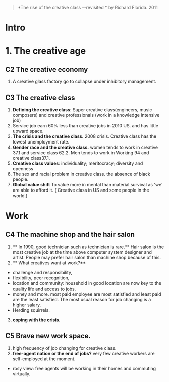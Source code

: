 > *The rise of the creative class --revisited *  by Richard Florida. 2011

# Intro

# 1. The creative age
## C2 The creative economy
1.  A creative glass factory go to collapse under inhibitory management.
## C3 The creative class
1. **Defining the creative class**: Super creative class(engineers, music composers) and creative professionals (work in a knowledge intensive job)
2. Service job earn 60% less than creative jobs in 2010 US. and has little upward space.
3. **The crisis and the creative class.** 2008  crisis. Creative class has the lowest unemployment rate.
4. **Gender race and the creative class.** women tends to work in creative 37.1 and service class 62.2. Men tends to work in Working 94 and creative class37.1.
5. **Creative class values**: individuality; meritocracy; diversity and openness
6. The sex and racial problem in creative class. the absence of black people.
7. **Global value shift** To value more in mental than material survival as 'we' are able to afford it. ( Creative class in US and some people in the world.)

# Work
## C4 The machine shop and the hair salon
1.  ** In 1990, good technician such as technician is rare.** Hair salon is the most creative job at the time above computer system designer and artist. People may prefer hair salon than machine shop because of this. 
2. ** What creatives want at work?** 
- challenge and responsibility, 
- flexibility, peer recognition, 
- location and community: household in good location are now key to the quality life and access to jobs.
- money and more. most paid employee are most satisfied and least paid are the least satisfied. The most usual reason for job changing is a higher salary.
- Herding squirrels.
3. **coping with the crisis.**
## C5 Brave new work space.
1. high frequency of job changing for creative class.
2. **free-agent nation or the end of jobs?** very few creative workers are self-employed at the moment. 
 - rosy view: free agents will be working in their homes and commuting virtually.
<!--stackedit_data:
eyJoaXN0b3J5IjpbLTE2NjM3Nzc3MDAsLTE2NjM3Nzc3MDAsNT
g1NDAyMTY0LDYwNjgyNzI2MCw2NDExNzU0MjksLTE5NDQzMTY1
NDQsNTczNDY5Mzg5LDEzNTEyMjMxODQsMzYyNzExMDU3LDEwMT
E0MjQyMTAsLTIxMTk2OTI5MjMsMTEzMjA0MjE4MSw2OTY3MzM3
MTcsLTExMTMzNjg3MjYsODk3MzQ4NDkwLC0xNjY4NjUwMTYwLD
k2ODM5MjY5MSwxMzgxMzg1MDgyLC0xMTIwMzQxLDEzMDkwODky
MzhdfQ==
-->